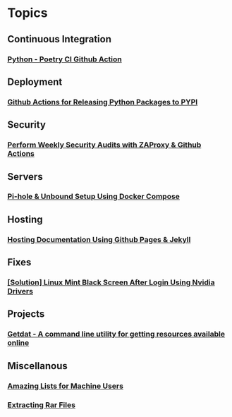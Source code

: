 # Topics

## Continuous Integration

### [Python - Poetry CI Github Action](poetry_ci.md)

## Deployment

### [Github Actions for Releasing Python Packages to PYPI](pypi_releases.md)

## Security

### [Perform Weekly Security Audits with ZAProxy & Github Actions](zap-full-scan.md)

## Servers

### [Pi-hole & Unbound Setup Using Docker Compose](pihole.md)

## Hosting

### [Hosting Documentation Using Github Pages & Jekyll](jekyll_github_pages.md)

## Fixes

### [[Solution] Linux Mint Black Screen After Login Using Nvidia Drivers](linux_mint_nvidia_black_screen.md)

## Projects

### [Getdat - A command line utility for getting resources available online](https://getdat.chrisdixononcode.dev)

## Miscellanous

### [Amazing Lists for Machine Users](amazing_lists.md)
### [Extracting Rar Files](rar_files.md)
